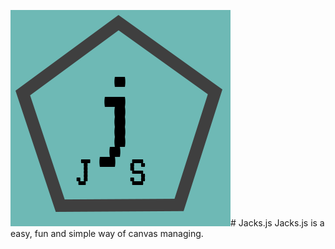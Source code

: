 <img src="Jacks.js Logo.png"></img># Jacks.js
Jacks.js is a easy, fun and simple way of canvas managing.
